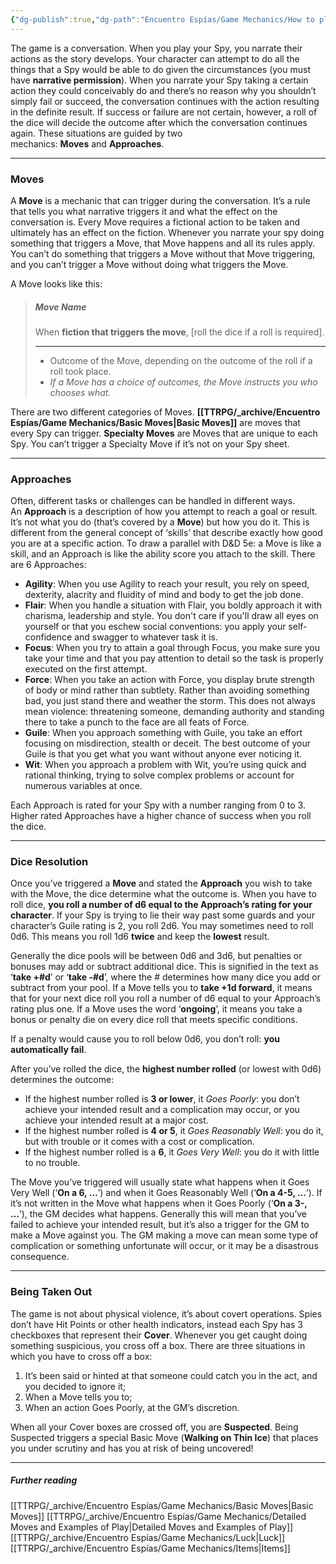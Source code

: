 ```yaml
---
{"dg-publish":true,"dg-path":"Encuentro Espías/Game Mechanics/How to play the game.md","permalink":"/encuentro-espias/game-mechanics/how-to-play-the-game/","pinned":true,"tags":["TTRPG/Games/EE"]}
---
```



The game is a conversation. When you play your Spy, you narrate their actions as the story develops. Your character can attempt to do all the things that a Spy would be able to do given the circumstances (you must have **narrative permission**). When you narrate your Spy taking a certain action they could conceivably do and there’s no reason why you shouldn’t simply fail or succeed, the conversation continues with the action resulting in the definite result. If success or failure are not certain, however, a roll of the dice will decide the outcome after which the conversation continues again. These situations are guided by two mechanics: **Moves** and **Approaches**.

---
###  Moves
A **Move** is a mechanic that can trigger during the conversation. It’s a rule that tells you what narrative triggers it and what the effect on the conversation is. Every Move requires a fictional action to be taken and ultimately has an effect on the fiction. Whenever you narrate your spy doing something that triggers a Move, that Move happens and all its rules apply. You can’t do something that triggers a Move without that Move triggering, and you can’t trigger a Move without doing what triggers the Move.

A Move looks like this:

>##### Move Name
>When **fiction that triggers the move**, [roll the dice if a roll is required].
>
>---
>- Outcome of the Move, depending on the outcome of the roll if a roll took place.
>- *If a Move has a choice of outcomes, the Move instructs you who chooses what.*

There are two different categories of Moves. **[[TTRPG/_archive/Encuentro Espías/Game Mechanics/Basic Moves\|Basic Moves]]** are moves that every Spy can trigger. **Specialty Moves** are Moves that are unique to each Spy. You can’t trigger a Specialty Move if it’s not on your Spy sheet.

---
### Approaches
Often, different tasks or challenges can be handled in different ways. An **Approach** is a description of how you attempt to reach a goal or result. It’s not what you do (that’s covered by a **Move**) but how you do it. This is different from the general concept of ‘skills’ that describe exactly how good you are at a specific action. To draw a parallel with D&D 5e: a Move is like a skill, and an Approach is like the ability score you attach to the skill. There are 6 Approaches:

- **Agility**: When you use Agility to reach your result, you rely on speed, dexterity, alacrity and fluidity of mind and body to get the job done.
- **Flair**: When you handle a situation with Flair, you boldly approach it with charisma, leadership and style. You don't care if you'll draw all eyes on yourself or that you eschew social conventions: you apply your self-confidence and swagger to whatever task it is.
- **Focus**: When you try to attain a goal through Focus, you make sure you take your time and that you pay attention to detail so the task is properly executed on the first attempt.
- **Force**: When you take an action with Force, you display brute strength of body or mind rather than subtlety. Rather than avoiding something bad, you just stand there and weather the storm. This does not always mean violence: threatening someone, demanding authority and standing there to take a punch to the face are all feats of Force.
- **Guile**: When you approach something with Guile, you take an effort focusing on misdirection, stealth or deceit. The best outcome of your Guile is that you get what you want without anyone ever noticing it.
- **Wit**: When you approach a problem with Wit, you’re using quick and rational thinking, trying to solve complex problems or account for numerous variables at once.

Each Approach is rated for your Spy with a number ranging from 0 to 3. Higher rated Approaches have a higher chance of success when you roll the dice. 

---
### Dice Resolution
Once you’ve triggered a **Move** and stated the **Approach** you wish to take with the Move, the dice determine what the outcome is. When you have to roll dice, **you roll a number of d6 equal to the Approach’s rating for your character**. If your Spy is trying to lie their way past some guards and your character’s Guile rating is 2, you roll 2d6. You may sometimes need to roll 0d6. This means you roll 1d6 **twice** and keep the **lowest** result.

Generally the dice pools will be between 0d6 and 3d6, but penalties or bonuses may add or subtract additional dice. This is signified in the text as ‘**take +#d**’ or ‘**take -#d**’, where the # determines how many dice you add or subtract from your pool. If a Move tells you to **take +1d forward**, it means that for your next dice roll you roll a number of d6 equal to your Approach’s rating plus one. If a Move uses the word ‘**ongoing**’, it means you take a bonus or penalty die on every dice roll that meets specific conditions. 

If a penalty would cause you to roll below 0d6, you don’t roll: **you automatically fail**.

After you’ve rolled the dice, the **highest number rolled** (or lowest with 0d6) determines the outcome:

- If the highest number rolled is **3 or lower**, it _Goes Poorly_: you don’t achieve your intended result and a complication may occur, or you achieve your intended result at a major cost.  
- If the highest number rolled is **4 or 5**, it _Goes Reasonably Well_: you do it, but with trouble or it comes with a cost or complication.  
- If the highest number rolled is a **6**, it _Goes Very Well_: you do it with little to no trouble.

The Move you’ve triggered will usually state what happens when it Goes Very Well (‘**On a 6, …**’) and when it Goes Reasonably Well (‘**On a 4-5, …**’). If it’s not written in the Move what happens when it Goes Poorly (‘**On a 3-, …**’), the GM decides what happens. Generally this will mean that you’ve failed to achieve your intended result, but it’s also a trigger for the GM to make a Move against you. The GM making a move can mean some type of complication or something unfortunate will occur, or it may be a disastrous consequence.

---
### Being Taken Out
The game is not about physical violence, it’s about covert operations. Spies don’t have Hit Points or other health indicators, instead each Spy has 3 checkboxes that represent their **Cover**. Whenever you get caught doing something suspicious, you cross off a box. There are three situations in which you have to cross off a box:

1. It’s been said or hinted at that someone could catch you in the act, and you decided to ignore it;
2. When a Move tells you to;
3. When an action Goes Poorly, at the GM’s discretion.

When all your Cover boxes are crossed off, you are **Suspected**. Being Suspected triggers a special Basic Move (**Walking on Thin Ice**) that places you under scrutiny and has you at risk of being uncovered!

---
##### Further reading
[[TTRPG/_archive/Encuentro Espías/Game Mechanics/Basic Moves\|Basic Moves]]
[[TTRPG/_archive/Encuentro Espías/Game Mechanics/Detailed Moves and Examples of Play\|Detailed Moves and Examples of Play]] 
[[TTRPG/_archive/Encuentro Espías/Game Mechanics/Luck\|Luck]]
[[TTRPG/_archive/Encuentro Espías/Game Mechanics/Items\|Items]] 